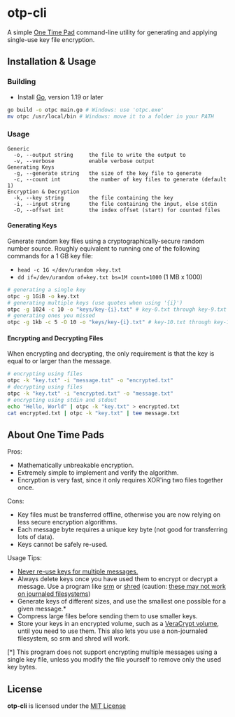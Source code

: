 # otp-cli

A simple [One Time Pad](https://en.wikipedia.org/wiki/One-time_pad)
command-line utility for generating and applying single-use key file encryption.

## Installation & Usage

### Building

- Install [Go](https://go.dev/dl), version 1.19 or later

```sh
go build -o otpc main.go # Windows: use 'otpc.exe'
mv otpc /usr/local/bin # Windows: move it to a folder in your PATH
```

### Usage

```
Generic
  -o, --output string     the file to write the output to
  -v, --verbose           enable verbose output
Generating Keys
  -g, --generate string   the size of the key file to generate
  -c, --count int         the number of key files to generate (default 1)
Encryption & Decryption
  -k, --key string        the file containing the key
  -i, --input string      the file containing the input, else stdin
  -O, --offset int        the index offset (start) for counted files
```

#### Generating Keys

Generate random key files using a cryptographically-secure random number source.
Roughly equivalent to running one of the following commands for a 1 GB key file:
- `head -c 1G </dev/urandom >key.txt`
- `dd if=/dev/urandom of=key.txt bs=1M count=1000` (1 MB x 1000)

```sh
# generating a single key
otpc -g 1GiB -o key.txt
# generating multiple keys (use quotes when using '{i}')
otpc -g 1024 -c 10 -o "keys/key-{i}.txt" # key-0.txt through key-9.txt
# generating ones you missed
otpc -g 1kb -c 5 -O 10 -o "keys/key-{i}.txt" # key-10.txt through key-14.txt
```

#### Encrypting and Decrypting Files

When encrypting and decrypting, the only requirement
is that the key is equal to or larger than the message.

```sh
# encrypting using files
otpc -k "key.txt" -i "message.txt" -o "encrypted.txt"
# decrypting using files
otpc -k "key.txt" -i "encrypted.txt" -o "message.txt"
# encrypting using stdin and stdout
echo "Hello, World" | otpc -k "key.txt" > encrypted.txt
cat encrypted.txt | otpc -k "key.txt" | tee message.txt
```

## About One Time Pads

Pros:
- Mathematically unbreakable encryption.
- Extremely simple to implement and verify the algorithm.
- Encryption is very fast, since it only requires XOR'ing two files together once.

Cons:
- Key files must be transferred offline, otherwise you are now relying on less secure encryption algorithms.
- Each message byte requires a unique key byte (not good for transferring lots of data).
- Keys cannot be safely re-used.

Usage Tips:
- [Never re-use keys for multiple messages.](https://crypto.stackexchange.com/a/108)
- Always delete keys once you have used them to encrypt or decrypt a message.
  Use a program like [srm](https://man7.org/linux/man-pages/man1/shred.1.html) or [shred](https://linux.die.net/man/1/shred)
  (caution: [these may not work on journaled filesystems](https://stackoverflow.com/a/913360))
- Generate keys of different sizes, and use the smallest one possible for a given message.*
- Compress large files before sending them to use smaller keys.
- Store your keys in an encrypted volume, such as a [VeraCrypt volume](https://en.wikipedia.org/wiki/VeraCrypt),
  until you need to use them. This also lets you use a non-journaled filesystem, so srm and shred will work.

[*] This program does not support encrypting multiple messages using a single key file,
  unless you modify the file yourself to remove only the used key bytes.


## License

**otp-cli** is licensed under the [MIT License](./LICENSE)
